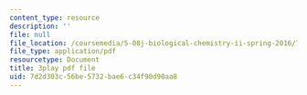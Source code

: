 ```yaml
---
content_type: resource
description: ''
file: null
file_location: /coursemedia/5-08j-biological-chemistry-ii-spring-2016/7d2d303c56be5732bae6c34f90d90aa8_0dJS3YUxeXI.pdf
file_type: application/pdf
resourcetype: Document
title: 3play pdf file
uid: 7d2d303c-56be-5732-bae6-c34f90d90aa8
---
```

